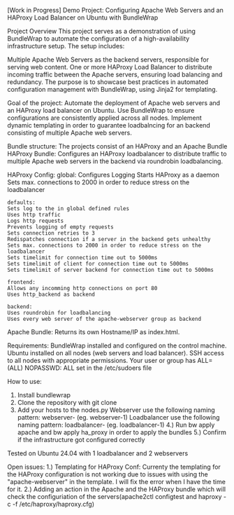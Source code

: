 [Work in Progress] Demo Project: Configuring Apache Web Servers and an HAProxy Load Balancer on Ubuntu with BundleWrap

Project Overview
This project serves as a demonstration of using BundleWrap to automate the configuration of a high-availability infrastructure setup. The setup includes:

Multiple Apache Web Servers as the backend servers, responsible for serving web content.
One or more HAProxy Load Balancer to distribute incoming traffic between the Apache servers, ensuring load balancing and redundancy.
The purpose is to showcase best practices in automated configuration management with BundleWrap, using Jinja2 for templating.

Goal of the project:
Automate the deployment of Apache web servers and an HAProxy load balancer on Ubuntu.
Use BundleWrap to ensure configurations are consistently applied across all nodes.
Implement dynamic templating in order to guarantee loadbalncing for an backend consisting of multiple Apache web servers.

Bundle structure:
The projects consist of an HAProxy and an Apache Bundle
HAProxy Bundle: Configures an HAProxy loadbalancer to distribute traffic to multiple Apache web servers in the backend via roundrobin loadbalancing.

HAProxy Config:
	global:
	Configures Logging
	Starts HAProxy as a daemon
	Sets max. connections to 2000 in order to reduce stress on the loadbalancer
	
	defaults:
	Sets log to the in global defined rules
	Uses http traffic
	Logs http requests
	Prevents logging of empty requests
	Sets connection retries to 3
	Redispatches connection if a server in the backend gets unhealthy
	Sets max. connections to 2000 in order to reduce stress on the loadbalancer
	Sets timelimit for connection time out to 5000ms
	Sets timelimit of client for connection time out to 5000ms
	Sets timelimit of server backend for connection time out to 5000ms
	
	frontend:
	Allows any incomming http connections on port 80
	Uses http_backend as backend
	
	backend:
	Uses roundrobin for loadbalancing
	Uses every web server of the apache-webserver group as backend

Apache Bundle: Returns its own Hostname/IP as index.html.

	 
Requirements:
BundleWrap installed and configured on the control machine.
Ubuntu installed on all nodes (web servers and load balancer).
SSH access to all nodes with appropriate permissions.
Your user or group has ALL=(ALL) NOPASSWD: ALL set in the /etc/sudoers file

How to use:
1. Install bundlewrap
2. Clone the repository with git clone
3. Add your hosts to the nodes.py
	Webserver use the following naming pattern: webserver-<number> (eg. webserver-1)
	Loadbalancer use the following naming pattern: loadbalancer-<number> (eg. loadbalancer-1)
4.) Run bw apply apache and bw apply ha_proxy in order to apply the bundles
5.) Confirm if the infrastructure got configured correctly

Tested on Ubuntu 24.04 with 1 loadbalancer and 2 webservers

Open issues:
1.) Templating for HAProxy Conf:
Currenty the templating for the HAProxy configuration is not working due to issues with using the "apache-webserver" in the template.
I will fix the error when I have the time for it.
2.) Adding an action in the Apache and the HAProxy bundle which will check the configuriation of the servers(apache2ctl configtest and haproxy -c -f /etc/haproxy/haproxy.cfg)

